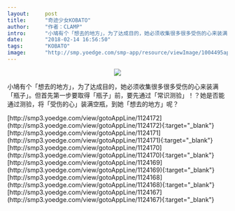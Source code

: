 ```yaml
---
layout:     post
title:      "奇迹少女KOBATO"
author:     "作者：CLAMP"
intro:      "小鳩有个「想去的地方」，为了达成目的，她必须收集很多很多受伤的心来装满「瓶子」。但首先第一步要取得「瓶子」前，要先通过「常识测验」！？她是否能通过测验，将「受伤的心」装满空瓶，到她「想去的地方」呢？"
date:       "2018-02-14 16:56:50"
tags:       "KOBATO"
image:      "http://smp.yoedge.com/smp-app/resource/viewImage/1004495appline.png"
---
```

<div style="text-align: center">
<p><img src="http://smp.yoedge.com/smp-app/resource/viewImage/1004495appline.png"/></p>
</div>
<p class="post-meta">
<span>小鳩有个「想去的地方」，为了达成目的，她必须收集很多很多受伤的心来装满「瓶子」。但首先第一步要取得「瓶子」前，要先通过「常识测验」！？她是否能通过测验，将「受伤的心」装满空瓶，到她「想去的地方」呢？</span>
</p>
[http://smp3.yoedge.com/view/gotoAppLine/1124172](http://smp3.yoedge.com/view/gotoAppLine/1124172){:target="_blank"}
[http://smp3.yoedge.com/view/gotoAppLine/1124171](http://smp3.yoedge.com/view/gotoAppLine/1124171){:target="_blank"}
[http://smp3.yoedge.com/view/gotoAppLine/1124170](http://smp3.yoedge.com/view/gotoAppLine/1124170){:target="_blank"}
[http://smp3.yoedge.com/view/gotoAppLine/1124169](http://smp3.yoedge.com/view/gotoAppLine/1124169){:target="_blank"}
[http://smp3.yoedge.com/view/gotoAppLine/1124168](http://smp3.yoedge.com/view/gotoAppLine/1124168){:target="_blank"}
[http://smp3.yoedge.com/view/gotoAppLine/1124167](http://smp3.yoedge.com/view/gotoAppLine/1124167){:target="_blank"}


